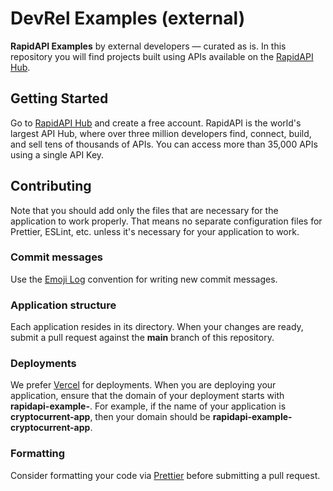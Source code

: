 # DevRel Examples (external)

**RapidAPI Examples** by external developers — curated as is. In this repository you will find projects built using APIs available on the [RapidAPI Hub](https://rapidapi.com/hub?utm_source=github.com%2FRapid_API&utm_medium=DevRel&utm_campaign=DevRel).

## Getting Started

Go to [RapidAPI Hub](https://rapidapi.com/hub?utm_source=github.com%2FRapid_API&utm_medium=DevRel&utm_campaign=DevRel) and create a free account. RapidAPI is the world's largest API Hub, where over three million developers find, connect, build, and sell tens of thousands of APIs. You can access more than 35,000 APIs using a single API Key.

## Contributing

Note that you should add only the files that are necessary for the application to work properly. That means no separate configuration files for Prettier, ESLint, etc. unless it's necessary for your application to work.

### Commit messages

Use the [Emoji Log](https://github.com/ahmadawais/Emoji-Log) convention for writing new commit messages.

### Application structure

Each application resides in its directory. When your changes are ready, submit a pull request against the **main** branch of this repository.

### Deployments

We prefer [Vercel](https://vercel.com) for deployments. When you are deploying your application, ensure that the domain of your deployment starts with **rapidapi-example-**. For example, if the name of your application is **cryptocurrent-app**, then your domain should be **rapidapi-example-cryptocurrent-app**.

### Formatting

Consider formatting your code via [Prettier](https://prettier.io) before submitting a pull request.
